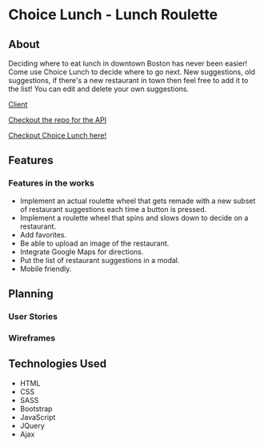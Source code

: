 # Choice Lunch - Lunch Roulette

## About
Deciding where to eat lunch in downtown Boston has never been easier! Come use Choice Lunch to decide where to go next. New suggestions, old suggestions, if there's a new restaurant in town then feel free to add it to the list! You can edit and delete your own suggestions.

[Client](https://github.com/nancyho629/choice-lunch-client)

[Checkout the repo for the API](https://github.com/nancyho629/choice-lunch-api)

[Checkout Choice Lunch here!](https://nancyho629.github.io/choice-lunch-client/)

## Features

### Features in the works
- Implement an actual roulette wheel that gets remade with a new subset of restaurant suggestions each time a button is pressed.
- Implement a roulette wheel that spins and slows down to decide on a restaurant.
- Add favorites.
- Be able to upload an image of the restaurant.
- Integrate Google Maps for directions.
- Put the list of restaurant suggestions in a modal.
- Mobile friendly.
## Planning

### User Stories

### Wireframes

## Technologies Used
- HTML
- CSS
- SASS
- Bootstrap
- JavaScript
- JQuery
- Ajax
